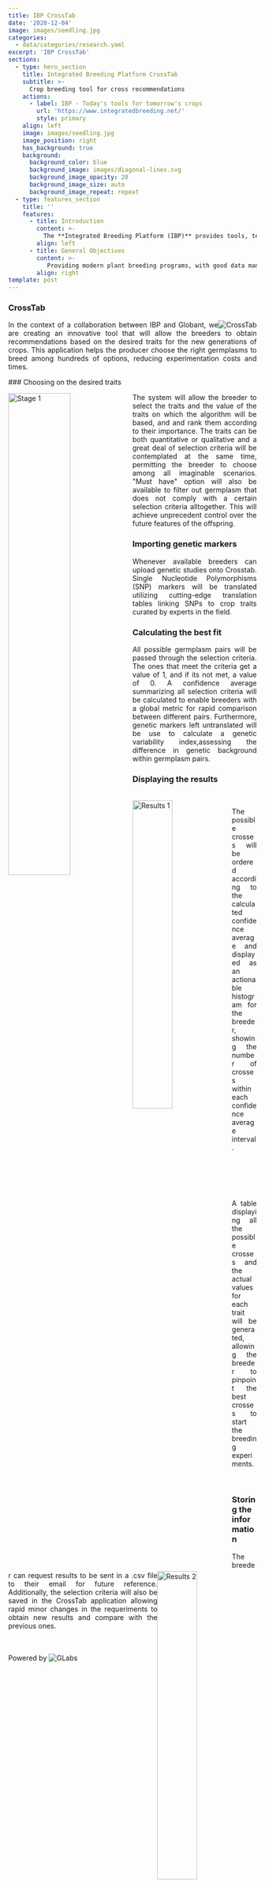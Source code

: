 ```yaml
---
title: IBP CrossTab
date: '2020-12-04'
image: images/seedling.jpg
categories:
  - data/categories/research.yaml
excerpt: 'IBP CrossTab'
sections:
  - type: hero_section
    title: Integrated Breeding Platform CrossTab
    subtitle: >-
      Crop breeding tool for cross recommendations
    actions:
      - label: IBP - Today's tools for tomorrow's crops
        url: 'https://www.integratedbreeding.net/'
        style: primary
    align: left
    image: images/seedling.jpg
    image_position: right
    has_background: true
    background:
      background_color: blue
      background_image: images/diagonal-lines.svg
      background_image_opacity: 20
      background_image_size: auto
      background_image_repeat: repeat
  - type: features_section
    title: ''
    features:
      - title: Introduction
        content: >-
          The **Integrated Breeding Platform (IBP)** provides tools, technologies and expertise sought by plant breeding programs in the public and private sectors, mainly in developing countries, as well as by universities engaged in teaching and research for the next generation of plant breeders. It connects researchers, technicians and students at the local, regional and international levels. In doing so, the IBP is able to draw upon comprehensive knowledge and resources that are invaluable to strengthen the delivery chain for key staple food crops.
        align: left
      - title: General Objectives
        content: >-
           Providing modern plant breeding programs, with good data management practices, that meet demand-led objectives in the context of a value chain approach that addresses consumer demand, agro-ecological challenges, and local production needs. Through the enhancement of plant breeding programs, and the sharing of knowledge resources across chain actors, it envisages improved livelihoods for farming families in developing countries.
        align: right   
template: post
---
```

### CrossTab
<img src="/images/rice-crop-hand.jpg" alt="CrossTab" style="float:right">  
<p style="text-align:justify;">In the context of a collaboration between IBP and Globant, we are creating an innovative tool that will allow the breeders to obtain recommendations based on the desired traits for the new generations of crops. This application helps the producer choose the right germplasms to breed among hundreds of options, reducing experimentation costs and times. </p>

### Choosing on the desired traits

<img src="/images/IBP_Stage1_new.jpg" alt="Stage 1"  width="50%" height="50%" style="float:left">  
<p style="text-align:justify;">The system will allow the breeder to select the traits and the value of the traits on which the algorithm will be based, and and rank them according to their importance. The traits can be both quantitative or qualitative and a great deal of selection criteria will be contemplated at the same time, permitting the breeder to choose among all imaginable scenarios. "Must have" option will also be available to filter out germplasm that does not comply with a certain selection criteria alltogether. This will achieve unprecedent control over the future features of the offspring.</p>

### Importing genetic markers

<p style="text-align:justify;">Whenever available breeders can upload genetic studies onto Crosstab. Single Nucleotide Polymorphisms (SNP) markers will be translated utilizing cutting-edge translation tables linking SNPs to crop traits curated by experts in the field.</p>

### Calculating the best fit

<p style="text-align:justify;">All possible germplasm pairs will be passed through the selection criteria. The ones that meet the criteria get a value of 1, and if its not met, a value of 0. A confidence average summarizing all selection criteria will be calculated to enable breeders with a global metric for rapid comparison between different pairs. Furthermore, genetic markers left untranslated will be use to calculate a genetic variability index,assessing the difference in genetic background within germplasm pairs.</p>

### Displaying the results
<br>
<img src="/images/IBP_Stage2.1_new.jpg" alt="Results 1"  width="40%" height="40%" style="float:left">  
<p style="text-align:justify;">
The possible crosses will be ordered according to the calculated confidence average and displayed as an actionable histogram for the breeder, showing the number of crosses within each confidence average interval.</p>
<br>
<br>
<br>
<br>
<img src="/images/IBP_Stage2.2.jpg" alt="Results 2" width="40%" height="40%" style="float:right">  
<p style="text-align:justify;">A table displaying all the possible crosses and the actual values for each trait will be generated, allowing the breeder to pinpoint the best crosses to start the breeding experiments.</p>
<br>

### Storing the information

<p style="text-align:justify;">The breeder can request results to be sent in a .csv file to their email for future reference. Additionally, the selection criteria will also be saved in the CrossTab application allowing rapid minor changes in the requeriments to obtain new results and compare with the previous ones.</p>
<br>
<br>
Powered by 
<img src="/images/Labs-Logo_small.png" alt="GLabs" style="float:center;">